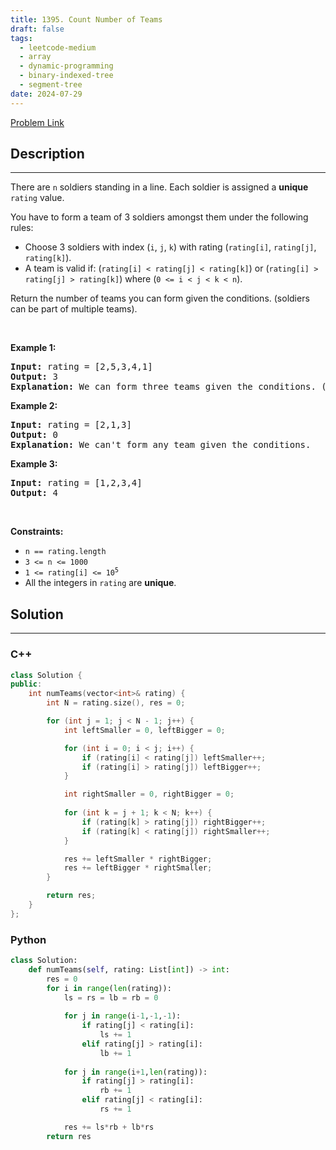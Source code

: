 ```yaml
---
title: 1395. Count Number of Teams
draft: false
tags: 
  - leetcode-medium
  - array
  - dynamic-programming
  - binary-indexed-tree
  - segment-tree
date: 2024-07-29
---
```


[Problem Link](https://leetcode.com/problems/count-number-of-teams/)

## Description

---
<p>There are <code>n</code> soldiers standing in a line. Each soldier is assigned a <strong>unique</strong> <code>rating</code> value.</p>

<p>You have to form a team of 3 soldiers amongst them under the following rules:</p>

<ul>
	<li>Choose 3 soldiers with index (<code>i</code>, <code>j</code>, <code>k</code>) with rating (<code>rating[i]</code>, <code>rating[j]</code>, <code>rating[k]</code>).</li>
	<li>A team is valid if: (<code>rating[i] &lt; rating[j] &lt; rating[k]</code>) or (<code>rating[i] &gt; rating[j] &gt; rating[k]</code>) where (<code>0 &lt;= i &lt; j &lt; k &lt; n</code>).</li>
</ul>

<p>Return the number of teams you can form given the conditions. (soldiers can be part of multiple teams).</p>

<p>&nbsp;</p>
<p><strong class="example">Example 1:</strong></p>

<pre>
<strong>Input:</strong> rating = [2,5,3,4,1]
<strong>Output:</strong> 3
<strong>Explanation:</strong> We can form three teams given the conditions. (2,3,4), (5,4,1), (5,3,1). 
</pre>

<p><strong class="example">Example 2:</strong></p>

<pre>
<strong>Input:</strong> rating = [2,1,3]
<strong>Output:</strong> 0
<strong>Explanation:</strong> We can&#39;t form any team given the conditions.
</pre>

<p><strong class="example">Example 3:</strong></p>

<pre>
<strong>Input:</strong> rating = [1,2,3,4]
<strong>Output:</strong> 4
</pre>

<p>&nbsp;</p>
<p><strong>Constraints:</strong></p>

<ul>
	<li><code>n == rating.length</code></li>
	<li><code>3 &lt;= n &lt;= 1000</code></li>
	<li><code>1 &lt;= rating[i] &lt;= 10<sup>5</sup></code></li>
	<li>All the integers in <code>rating</code> are <strong>unique</strong>.</li>
</ul>


## Solution

---
### C++
``` cpp title='count-number-of-teams'
class Solution {
public:
    int numTeams(vector<int>& rating) {
        int N = rating.size(), res = 0;

        for (int j = 1; j < N - 1; j++) {
            int leftSmaller = 0, leftBigger = 0;

            for (int i = 0; i < j; i++) {
                if (rating[i] < rating[j]) leftSmaller++;
                if (rating[i] > rating[j]) leftBigger++;
            }

            int rightSmaller = 0, rightBigger = 0;
            
            for (int k = j + 1; k < N; k++) {
                if (rating[k] > rating[j]) rightBigger++;
                if (rating[k] < rating[j]) rightSmaller++;
            }

            res += leftSmaller * rightBigger;
            res += leftBigger * rightSmaller;
        }

        return res;
    }
};
```
### Python
``` py title='count-number-of-teams'
class Solution:
    def numTeams(self, rating: List[int]) -> int:
        res = 0
        for i in range(len(rating)):
            ls = rs = lb = rb = 0
            
            for j in range(i-1,-1,-1):
                if rating[j] < rating[i]:
                    ls += 1
                elif rating[j] > rating[i]:
                    lb += 1
            
            for j in range(i+1,len(rating)):
                if rating[j] > rating[i]:
                    rb += 1
                elif rating[j] < rating[i]:
                    rs += 1

            res += ls*rb + lb*rs
        return res
            
```

